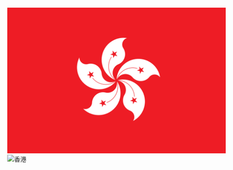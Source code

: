 ![香港](https://github.com/xioazeng/icon/raw/master/HK.png)
<img src="(https://github.com/xioazeng/icon/raw/master/HK.png)" alt="香港" width="300"/>
